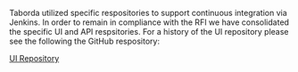 Taborda utilized specific respositories to support continuous integration via Jenkins. In order to remain in compliance with the RFI we have consolidated the specific UI and API respsitories. For a history of the UI repository please see the following the GitHub respository:

[UI Repository](https://github.com/taborda-cws-prototype/cws-parent-portal-ui)
